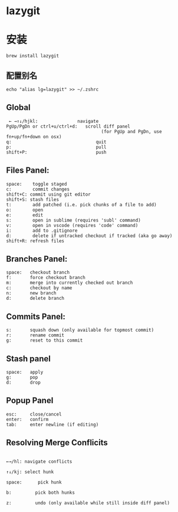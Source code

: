 # lazygit

# 安装

`brew install lazygit`

## 配置别名

`echo "alias lg=lazygit" >> ~/.zshrc`

## Global

```shell
 ← →↑↓/hjkl:               navigate
PgUp/PgDn or ctrl+u/ctrl+d:   scroll diff panel 
                                    (for PgUp and PgDn, use fn+up/fn+down on osx)
q:                                quit
p:                                pull
shift+P:                          push
```

## Files Panel:

```shell
space:    toggle staged
c:        commit changes
shift+C: commit using git editor
shift+S: stash files
t:        add patched (i.e. pick chunks of a file to add)
o:        open
e:        edit
s:        open in sublime (requires 'subl' command)
v:        open in vscode (requires 'code' command)
i:        add to .gitignore
d:        delete if untracked checkout if tracked (aka go away)
shift+R: refresh files
```

## Branches Panel:

```shell
space:   checkout branch
f:       force checkout branch
m:       merge into currently checked out branch
c:       checkout by name
n:       new branch
d:       delete branch
```

## Commits Panel:

```shell
s:       squash down (only available for topmost commit)
r:       rename commit
g:       reset to this commit
```

## Stash panel

```shell
space:   apply
g:       pop
d:       drop
```

## Popup Panel

```shell
esc:     close/cancel
enter:   confirm
tab:     enter newline (if editing)
```

## Resolving Merge Conflicits

```shell

←→/hl: navigate conflicts

↑↓/kj: select hunk

space:      pick hunk

b:         pick both hunks

z:         undo (only available while still inside diff panel)
```
